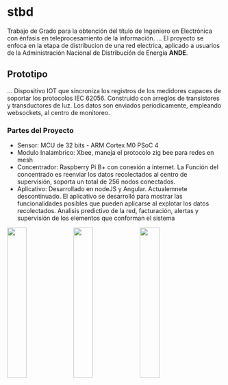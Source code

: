 # stbd
Trabajo de Grado para la obtención del título de Ingeniero en Electrónica con énfasis en teleprocesamiento de la información.
...
El proyecto se enfoca en la etapa de distribucion de una red electrica, aplicado a usuarios de la Administración Nacional de Distribución de Energía **ANDE**.

## Prototipo
...
Dispositivo IOT que sincroniza los registros de los medidores capaces de soportar los protocolos IEC 62056. Construido con arreglos de transistores y transductores de luz. Los datos son enviados periodicamente, empleando websockets, al centro de monitoreo.

### Partes del Proyecto
* Sensor: MCU de 32 bits - ARM Cortex M0 PSoC 4
* Modulo Inalambrico: Xbee, maneja el protocolo zig bee para redes en mesh
* Concentrador: Raspberry Pi B+ con conexión a internet. La Función del concentrado es reenviar los datos recolectados al centro de supervisión, soporta un total de 256 nodos conectados.
* Aplicativo: Desarrollado en nodeJS y Angular. Actualemnete descontinuado. El aplicativo se desarrolló para mostrar las funcionalidades posibles que pueden aplicarse al explotar los datos recolectados. Analisis predictivo de la red, facturación, alertas y supervisión de los elementos que conforman el sistema

<img src="https://user-images.githubusercontent.com/10373447/46976517-11fdf180-d0a0-11e8-9b46-bcdfb9f05beb.jpg" width="30%"></img> <img src="https://user-images.githubusercontent.com/10373447/46977097-9bfa8a00-d0a1-11e8-983c-d7df8915c286.jpg" width="30%"></img> <img src="https://user-images.githubusercontent.com/10373447/46977190-e4b24300-d0a1-11e8-8d4e-b425ca09fba2.jpg" width="30%"></img> 
